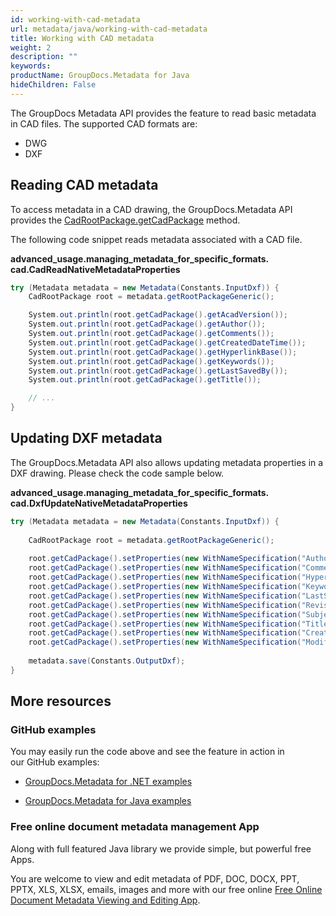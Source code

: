 ```yaml
---
id: working-with-cad-metadata
url: metadata/java/working-with-cad-metadata
title: Working with CAD metadata
weight: 2
description: ""
keywords: 
productName: GroupDocs.Metadata for Java
hideChildren: False
---
```

The GroupDocs Metadata API provides the feature to read basic metadata in CAD files. The supported CAD formats are:

*   DWG
*   DXF

## Reading CAD metadata

To access metadata in a CAD drawing, the GroupDocs.Metadata API provides the [CadRootPackage.getCadPackage](https://reference.groupdocs.com/metadata/java/com.groupdocs.metadata.core/CadRootPackage#getCadPackage()) method.

The following code snippet reads metadata associated with a CAD file.

**advanced\_usage.managing\_metadata\_for\_specific\_formats.<WBR>cad.CadReadNativeMetadataProperties**

```csharp
try (Metadata metadata = new Metadata(Constants.InputDxf)) {
	CadRootPackage root = metadata.getRootPackageGeneric();

	System.out.println(root.getCadPackage().getAcadVersion());
	System.out.println(root.getCadPackage().getAuthor());
	System.out.println(root.getCadPackage().getComments());
	System.out.println(root.getCadPackage().getCreatedDateTime());
	System.out.println(root.getCadPackage().getHyperlinkBase());
	System.out.println(root.getCadPackage().getKeywords());
	System.out.println(root.getCadPackage().getLastSavedBy());
	System.out.println(root.getCadPackage().getTitle());

	// ...
}
```

## Updating DXF metadata

The GroupDocs.Metadata API also allows updating metadata properties in a DXF drawing. Please check the code sample below.

**advanced\_usage.managing\_metadata\_for\_specific\_formats.<WBR>cad.DxfUpdateNativeMetadataProperties**

```csharp
try (Metadata metadata = new Metadata(Constants.InputDxf)) {
 
    CadRootPackage root = metadata.getRootPackageGeneric();
 
    root.getCadPackage().setProperties(new WithNameSpecification("Author"), new PropertyValue("GroupDocs"));
    root.getCadPackage().setProperties(new WithNameSpecification("Comments"), new PropertyValue("test comment"));
    root.getCadPackage().setProperties(new WithNameSpecification("HyperlinkBase"), new PropertyValue("test hyperlink base"));
    root.getCadPackage().setProperties(new WithNameSpecification("Keywords"), new PropertyValue("test keywords"));
    root.getCadPackage().setProperties(new WithNameSpecification("LastSavedBy"), new PropertyValue("test editor"));
    root.getCadPackage().setProperties(new WithNameSpecification("RevisionNumber"), new PropertyValue("test revision number"));
    root.getCadPackage().setProperties(new WithNameSpecification("Subject"), new PropertyValue("test subject"));
    root.getCadPackage().setProperties(new WithNameSpecification("Title"), new PropertyValue("test title"));
    root.getCadPackage().setProperties(new WithNameSpecification("CreatedDateTime"), new PropertyValue(new Date()));
    root.getCadPackage().setProperties(new WithNameSpecification("ModifiedDateTime"), new PropertyValue(new Date()));
 
    metadata.save(Constants.OutputDxf);
}
```

## More resources

### GitHub examples

You may easily run the code above and see the feature in action in our GitHub examples:

*   [GroupDocs.Metadata for .NET examples](https://github.com/groupdocs-metadata/GroupDocs.Metadata-for-.NET)
    
*   [GroupDocs.Metadata for Java examples](https://github.com/groupdocs-metadata/GroupDocs.Metadata-for-Java)
    

### Free online document metadata management App

Along with full featured Java library we provide simple, but powerful free Apps.

You are welcome to view and edit metadata of PDF, DOC, DOCX, PPT, PPTX, XLS, XLSX, emails, images and more with our free online [Free Online Document Metadata Viewing and Editing App](https://products.groupdocs.app/metadata).

